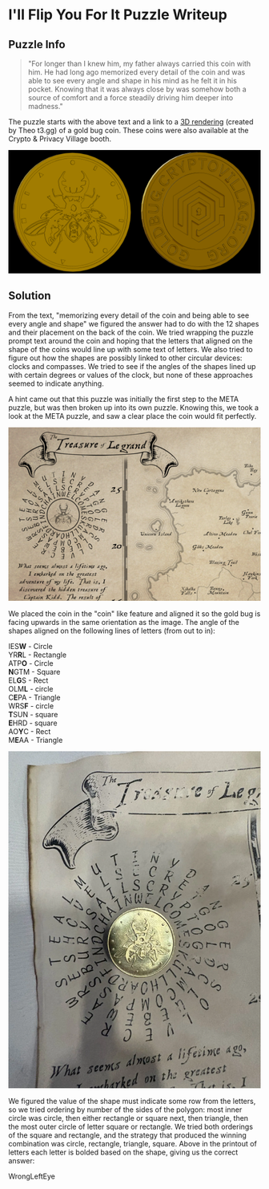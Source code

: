 # I'll Flip You For It Puzzle Writeup

## Puzzle Info

> "For longer than I knew him, my father always carried this coin with him. He had long ago memorized every detail of the coin and was able to see every angle and shape in his mind as he felt it in his pocket. Knowing that it was always close by was somehow both a source of comfort and a force steadily driving him deeper into madness."

The puzzle starts with the above text and a link to a [3D rendering](https://gold-coin.t3.gg/) (created by Theo t3.gg) of a gold bug coin. These coins were also available at the Crypto & Privacy Village booth.

![Face of gold bug coin with 12 shapes on the edge](assets/flp-1.png)

## Solution

From the text, "memorizing every detail of the coin and being able to see every angle and shape" we figured the answer had to do with the 12 shapes and their placement on the back of the coin. We tried wrapping the puzzle prompt text around the coin and hoping that the letters that aligned on the shape of the coins would line up with some text of letters. We also tried to figure out how the shapes are possibly linked to other circular devices: clocks and compasses. We tried to see if the angles of the shapes lined up with certain degrees or values of the clock, but none of these approaches seemed to indicate anything.

A hint came out that this puzzle was initially the first step to the META puzzle, but was then broken up into its own puzzle. Knowing this, we took a look at the META puzzle, and saw a clear place the coin would fit perfectly.

![META puzzle's treasure map. With circle matching the size and pattern of the coin](assets/flp-2.png)

We placed the coin in the "coin" like feature and aligned it so the gold bug is facing upwards in the same orientation as the image. The angle of the shapes aligned on the following lines of letters (from out to in):

IES**W** - Circle  
YR**R**L - Rectangle  
ATP**O** - Circle  
**N**GTM - Square  
EL**G**S - Rect  
OLM**L** - circle  
C**E**PA - Triangle  
WRS**F** - circle  
**T**SUN - square  
**E**HRD - square  
AO**Y**C - Rect  
M**E**AA - Triangle

![Gold coin laid on map, surrounded by letters transcribed above](assets/flp-3.webp)

We figured the value of the shape must indicate some row from the letters, so we tried ordering by number of the sides of the polygon: most inner circle was circle, then either rectangle or square next, then triangle, then the most outer circle of letter square or rectangle. We tried both orderings of the square and rectangle, and the strategy that produced the winning combination was circle, rectangle, triangle, square. Above in the printout of letters each letter is bolded based on the shape, giving us the correct answer:

<result>WrongLeftEye</result>

